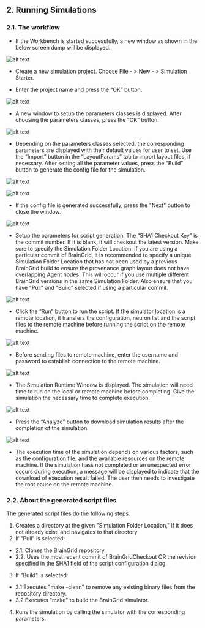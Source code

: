 ## 2. Running Simulations
### 2.1. The workflow
 
* If the Workbench is started successfully, a new window as shown in the below screen dump will be displayed.

![alt text](images/WorkbenchHome.png "Home")


* Create a new simulation project. Choose File - > New - > Simulation Starter.


* Enter the project name and press the “OK” button.

![alt text](images/WorkbenchNewProjectOK.png "Press OK")
 
* A new window to setup the parameters classes is displayed. After choosing the parameters classes, press the “OK” button.

![alt text](images/WorkbenchParamClassesSelection.png "Select Classes")
 
* Depending on the parameters classes selected, the corresponding parameters are displayed with their default values for user to set. Use the “Import” button in the “LayoutParams” tab to import layout files, if necessary. After setting all the parameter values, press the “Build” button to generate the config file for the simulation.

![alt text](images/WorkbenchSetParams1.png "Set Parameters")

![alt text](images/WorkbenchSetParams2.png "Set Parameters")
 
* If the config file is generated successfully, press the "Next" button to close the window.

![alt text](images/WorkbenchSetParams3.png "Press OK")
 
* Setup the parameters for script generation. The “SHA1 Checkout Key” is the commit number. If it is blank, it will checkout the latest version. Make sure to specify the Simulation Folder Location. If you are using a particular commit of BrainGrid, it is recommended to specify a unique Simulation Folder Location that has not been used by a previous BrainGrid build to ensure the provenance graph layout does not have overlapping Agent nodes. This will occur if you use multiple different BrainGrid versions in the same Simulation Folder. Also ensure that you have "Pull" and "Build" selected if using a particular commit.

![alt text](images/WorkbenchScriptSpecification.png "Script Specification")
 
* Click the “Run” button to run the script. If the simulator location is a remote location, it transfers the configuration, neuron list and the script files to the remote machine before running the script on the remote machine.

![alt text](images/WorkbenchRunScriptButton.png "Run script")
 
* Before sending files to remote machine, enter the username and password to establish connection to the remote machine.

![alt text](images/WorkbenchCredential.png "Credential")

* The Simulation Runtime Window is displayed. The simulation will need time to run on the local or remote machine before completing. Give the simulation the necessary time to complete execution.

![alt text](images/SimulationRuntimeEnvironment.PNG "Runtime Environment")
 
* Press the “Analyze” button to download simulation results after the completion of the simulation.

![alt text](images/WorkbenchAnalyzeButton.png "Analyze")
 
* The execution time of the simulation depends on various factors, such as the configuration file, and the available resources on the remote machine. If the simulation hass not completed or an unexpected error occurs during execution, a message will be displayed to indicate that the download of execution result failed. The user then needs to investigate the root cause on the remote machine.
 

### 2.2. About the generated script files
The generated script files do the following steps.
1. Creates a directory at the given "Simulation Folder Location," if it does not already exist, and navigates to that directory
2. If "Pull" is selected:
* 2.1. Clones the BrainGrid repository 
* 2.2. Uses the most recent commit of BrainGridCheckout OR the revision specified in the SHA1 field of the script configuration dialog.
3. If "Build" is selected:
* 3.1 Executes "make -clean" to remove any existing binary files from the repository directory.
* 3.2 Executes "make" to build the BrainGrid simulator.
4. Runs the simulation by calling the simulator with the corresponding parameters.

